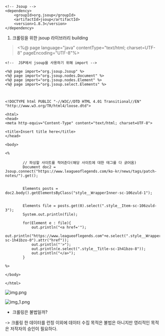     <!-- Jsoup -->
    <dependency>
        <groupId>org.jsoup</groupId>
        <artifactId>jsoup</artifactId>
        <version>1.8.3</version>
    </dependency>

1. 크롤링을 위한 jsoup 라이브러리 building

> <%@ page language="java" contentType="text/html; charset=UTF-8" pageEncoding="UTF-8"%>
    
    <!--  JSP에서 jsoup을 사용하기 위해 import -->
    
    <%@ page import="org.jsoup.Jsoup" %>
    <%@ page import="org.jsoup.nodes.Document" %>
    <%@ page import="org.jsoup.nodes.Element" %>
    <%@ page import="org.jsoup.select.Elements" %>
    
    
    
    <!DOCTYPE html PUBLIC "-//W3C//DTD HTML 4.01 Transitional//EN" "http://www.w3.org/TR/html4/loose.dtd">
    
    <html>
    <head>
    <meta http-equiv="Content-Type" content="text/html; charset=UTF-8">
    
    <title>Insert title here</title>
    </head>
    
    <body>
    
    <%
    
            // 파싱할 사이트를 적어준다(해당 사이트에 대한 태그를 다 긁어옴)
            Document doc2 = Jsoup.connect("https://www.leagueoflegends.com/ko-kr/news/tags/patch-notes/").get();
    
    
            Elements posts = doc2.body().getElementsByClass("style__WrapperInner-sc-106zuld-1");
            
         
            Elements file = posts.get(0).select(".style__Item-sc-106zuld-3");
            System.out.println(file);
           
            for(Element e : file){
                out.println("<a href='");
                out.println("https://www.leagueoflegends.com"+e.select(".style__Wrapper-sc-1h41bzo-0").attr("href"));
                out.println("'>");
                out.println(e.select(".style__Title-sc-1h41bzo-8"));
                out.println("</a>");
            }
    
    %>
    
    </body>
    
    </html>

![img.png](../../../etc/image/img_jsoup.png)

![img_1.png](../../../etc/image/img_1.png)

- 크롤링은 불법일까?

-> 크롤링 한 데이터를 런칭 이외에 데이터 수집 목적은 불법은 아니지만 영리적인 목적은 저작자의 승인이 필요하다.